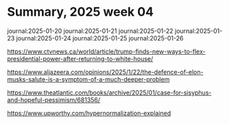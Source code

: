 # Summary, 2025 week 04

journal:2025-01-20
journal:2025-01-21
journal:2025-01-22
journal:2025-01-23
journal:2025-01-24
journal:2025-01-25
journal:2025-01-26

https://www.ctvnews.ca/world/article/trump-finds-new-ways-to-flex-presidential-power-after-returning-to-white-house/

https://www.aljazeera.com/opinions/2025/1/22/the-defence-of-elon-musks-salute-is-a-symptom-of-a-much-deeper-problem

https://www.theatlantic.com/books/archive/2025/01/case-for-sisyphus-and-hopeful-pessimism/681356/

https://www.upworthy.com/hypernormalization-explained

